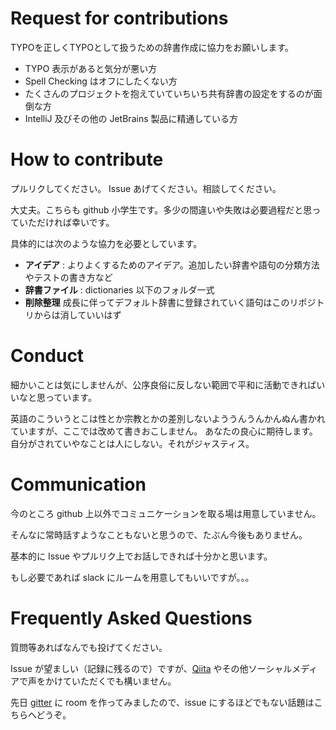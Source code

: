 # Request for contributions

TYPOを正しくTYPOとして扱うための辞書作成に協力をお願いします。

* TYPO 表示があると気分が悪い方
* Spell Checking はオフにしたくない方
* たくさんのプロジェクトを抱えていていちいち共有辞書の設定をするのが面倒な方
* IntelliJ 及びその他の JetBrains 製品に精通している方

# How to contribute

プルリクしてください。 Issue あげてください。相談してください。

大丈夫。こちらも github 小学生です。多少の間違いや失敗は必要過程だと思っていただければ幸いです。

具体的には次のような協力を必要としています。

* **アイデア** : よりよくするためのアイデア。追加したい辞書や語句の分類方法やテストの書き方など
* **辞書ファイル** : dictionaries 以下のフォルダ一式
* **削除整理** 成長に伴ってデフォルト辞書に登録されていく語句はこのリポジトリからは消していいはず

# Conduct

細かいことは気にしませんが、公序良俗に反しない範囲で平和に活動できればいいなと思っています。

英語のこういうとこは性とか宗教とかの差別しないよううんうんかんぬん書かれていますが、ここでは改めて書きおこしません。
あなたの良心に期待します。自分がされていやなことは人にしない。それがジャスティス。

# Communication

今のところ github 上以外でコミュニケーションを取る場は用意していません。

そんなに常時話すようなこともないと思うので、たぶん今後もありません。

基本的に Issue やプルリク上でお話しできれば十分かと思います。

もし必要であれば slack にルームを用意してもいいですが。。。

# Frequently Asked Questions

質問等あればなんでも投げてください。

Issue が望ましい（記録に残るので）ですが、[Qiita](https://qiita.com) やその他ソーシャルメディアで声をかけていただくでも構いません。

先日 [gitter](https://gitter.im/spelling-dictionary/Lobby) に room を作ってみましたので、issue にするほどでもない話題はこちらへどうぞ。